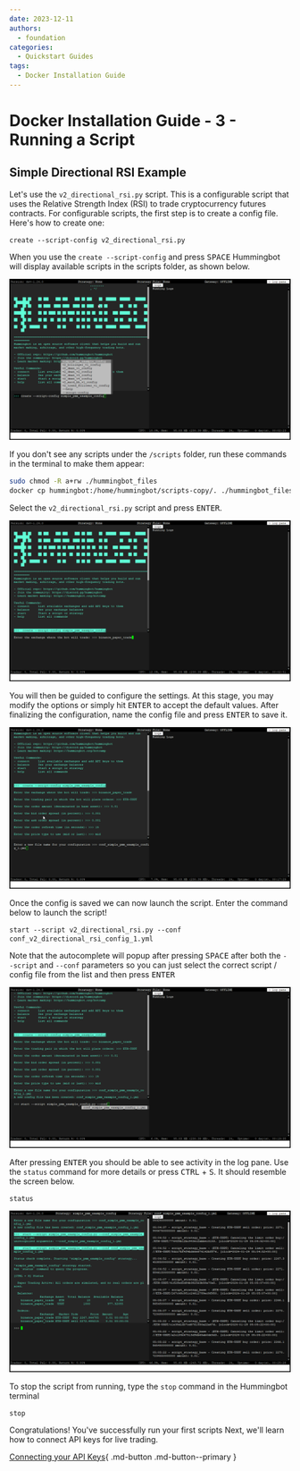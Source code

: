 ```yaml
---
date: 2023-12-11
authors:
  - foundation
categories:
  - Quickstart Guides
tags:
  - Docker Installation Guide
---
```


# Docker Installation Guide - 3 - Running a Script

## Simple Directional RSI Example

Let's use the `v2_directional_rsi.py` script. This is a configurable script that uses the Relative Strength Index (RSI) to trade cryptocurrency futures contracts. For configurable scripts, the first step is to create a config file. Here's how to create one:

```
create --script-config v2_directional_rsi.py

```

When you use the `create --script-config` and press <kbd>SPACE</kbd> Hummingbot will display available scripts in the scripts folder, as shown below.

[![Alt text](create-script-config.png)](create-script-config.png)

If you don't see any scripts under the `/scripts` folder, run these commands in the terminal to make them appear: 

```bash
sudo chmod -R a+rw ./hummingbot_files
docker cp hummingbot:/home/hummingbot/scripts-copy/. ./hummingbot_files/scripts/
```

Select the `v2_directional_rsi.py` script and press <kbd>ENTER</kbd>. 

[![Alt text](config-script.png)](config-script.png)

You will then be guided to configure the settings. At this stage, you may modify the options or simply hit <kbd>ENTER</kbd> to accept the default values. After finalizing the configuration, name the config file and press <kbd>ENTER</kbd> to save it.

[![Alt text](save-config.png)](save-config.png)


Once the config is saved we can now launch the script. Enter the command below to launch the script!

```
start --script v2_directional_rsi.py --conf conf_v2_directional_rsi_config_1.yml
```

Note that the autocomplete will popup after pressing <kbd>SPACE</kbd> after both the `--script` and `--conf` parameters so you can just select the correct script / config file from the list and then press <kbd>ENTER</kbd>

[![Alt text](load-config-script.png)](load-config-script.png)

After pressing <kbd>ENTER</kbd> you should be able to see activity in the log pane. Use the `status` command for more details or press <kbd>CTRL</kbd> + <kbd>S</kbd>. It should resemble the screen below.

```
status
```


[![Alt text](script-status.png)](script-status.png)

To stop the script from running, type the `stop` command in the Hummingbot terminal

```
stop
```

Congratulations! You've successfully run your first scripts Next, we'll learn how to connect API keys for live trading.

[Connecting your API Keys](4-api-keys.md){ .md-button .md-button--primary }
